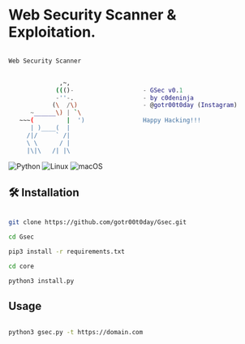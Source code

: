 # Web Security Scanner &amp; Exploitation.

```bash

Web Security Scanner


              ,~,
             ((()-                   - GSec v0.1
             -''-.                   - by c0deninja 
            (\  /\)                  - @gotr00t0day (Instagram)
      ~______\) | `\
   ~~~(         |  ')                Happy Hacking!!!
      | )____(  |                    
     /|/     ` /|
     \ \      / |
     |\|\   /| |\
```
![Python](https://img.shields.io/badge/python-3670A0?style=for-the-badge&logo=python&logoColor=ffdd54)
![Linux](https://img.shields.io/badge/Linux-FCC624?style=for-the-badge&logo=linux&logoColor=black)
![macOS](https://img.shields.io/badge/mac%20os-000000?style=for-the-badge&logo=macos&logoColor=F0F0F0)

## 🛠️ Installation

```bash

git clone https://github.com/gotr00t0day/Gsec.git

cd Gsec

pip3 install -r requirements.txt

cd core

python3 install.py

```

## Usage

```bash

python3 gsec.py -t https://domain.com

```
